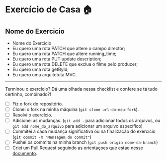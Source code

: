 # Exercício de Casa 🏠 

## Nome do Exercicio

- Nome do Exercicio
- Eu quero uma rota PATCH que altere o campo director;
- Eu quero uma rota PATCH que altere running_time;
- Eu quero uma rota PUT update description;
- Eu quero uma rota DELETE que exclua o filme pelo producer;
- Eu quero uma rota getById;
- Eu quero uma arquitetuta MVC.
---

Terminou o exercício? Dá uma olhada nessa checklist e confere se tá tudo certinho, combinado?!

- [ ] Fiz o fork do repositório.
- [ ] Clonei o fork na minha máquina (`git clone url-do-meu-fork`).
- [ ] Resolvi o exercício.
- [ ] Adicionei as mudanças. (`git add .` para adicionar todos os arquivos, ou `git add nome_do_arquivo` para adicionar um arquivo específico)
- [ ] Commitei a cada mudança significativa ou na finalização do exercício (`git commit -m "Mensagem do commit"`)
- [ ] Pushei os commits na minha branch (`git push origin nome-da-branch`)
- [ ] Criei um Pull Request seguindo as orientaçoes que estao nesse [documento](https://github.com/mflilian/repo-example/blob/main/exercicios/para-casa/instrucoes-pull-request.md).
